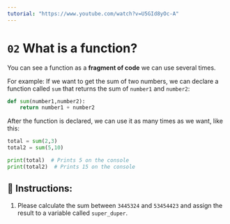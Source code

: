 ```yaml
---
tutorial: "https://www.youtube.com/watch?v=U5GId8yOc-A"
---
```


# `02` What is a function?

You can see a function as a **fragment of code** we can use  several times.

For example: If we want to get the sum of two numbers, we can declare a function called `sum` that returns the sum of `number1` and `number2`:

```python
def sum(number1,number2):
    return number1 + number2
```

After the function is declared, we can use it as many times as we want, like this:

```python
total = sum(2,3)
total2 = sum(5,10)

print(total)  # Prints 5 on the console
print(total2)  # Prints 15 on the console
```

## 📝 Instructions:

1. Please calculate the sum between `3445324` and `53454423` and assign the result to a variable called `super_duper`.
